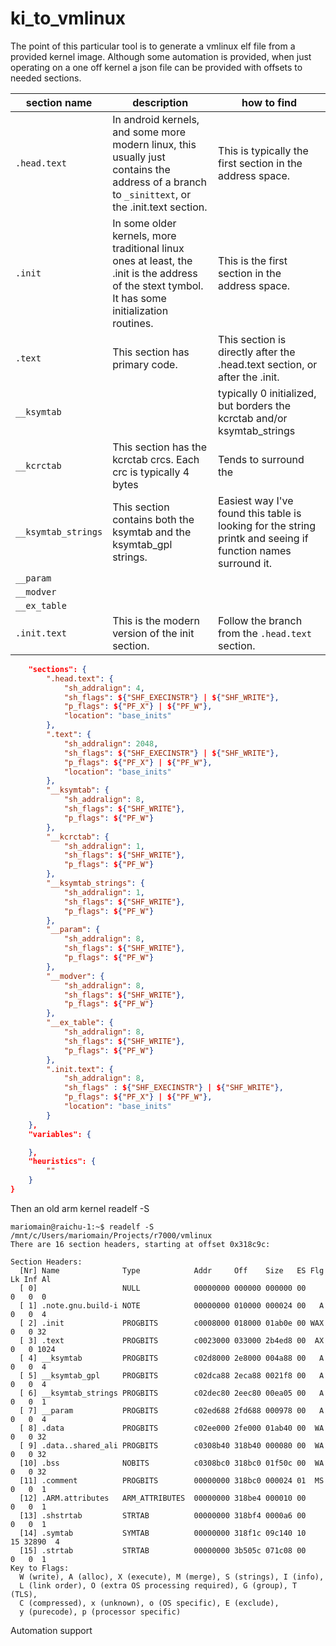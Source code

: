 # ki_to_vmlinux

The point of this particular tool is to generate a vmlinux elf file from a provided kernel image. Although some automation is provided, when just operating on a one off kernel a json file can be provided with offsets to needed sections.

| section name        | description                                                                                                                                     | how to find                                                                                                  |
| ------------------- | ----------------------------------------------------------------------------------------------------------------------------------------------- | ------------------------------------------------------------------------------------------------------------ |
| `.head.text`        | In android kernels, and some more modern linux, this usually just contains the address of a branch to `_sinittext`, or the .init.text section.  | This is typically the first section in the address space.                                                    |
| `.init`             | In some older kernels, more traditional linux ones at least, the .init is the address of the stext tymbol. It has some initialization routines. | This is the first section in the address space.                                                              |
| `.text`             | This section has primary code.                                                                                                                  | This section is directly after the .head.text section, or after the .init.                                   |
| `__ksymtab`         |                                                                                                                                                 | typically 0 initialized, but borders the kcrctab and/or ksymtab_strings                                      |
| `__kcrctab`         | This section has the kcrctab crcs. Each crc is typically 4 bytes                                                                                | Tends to surround the                                                                                        |
| `__ksymtab_strings` | This section contains both the ksymtab and the ksymtab_gpl strings.                                                                             | Easiest way I've found this table is looking for the string printk and seeing if function names surround it. |
| `__param`           |                                                                                                                                                 |                                                                                                              |
| `__modver`          |                                                                                                                                                 |                                                                                                              |
| `__ex_table`        |                                                                                                                                                 |                                                                                                              |
| `.init.text`        | This is the modern version of the init section.                                                                                                 | Follow the branch from the `.head.text` section.                                                             |

```json
    "sections": {
        ".head.text": {
            "sh_addralign": 4,
            "sh_flags": ${"SHF_EXECINSTR"} | ${"SHF_WRITE"},
            "p_flags": ${"PF_X"} | ${"PF_W"},
            "location": "base_inits"
        },
        ".text": {
            "sh_addralign": 2048,
            "sh_flags": ${"SHF_EXECINSTR"} | ${"SHF_WRITE"},
            "p_flags": ${"PF_X"} | ${"PF_W"},
            "location": "base_inits"
        },
        "__ksymtab": {
            "sh_addralign": 8,
            "sh_flags": ${"SHF_WRITE"},
            "p_flags": ${"PF_W"}
        },
        "__kcrctab": {
            "sh_addralign": 1,
            "sh_flags": ${"SHF_WRITE"},
            "p_flags": ${"PF_W"}
        },
        "__ksymtab_strings": {
            "sh_addralign": 1,
            "sh_flags": ${"SHF_WRITE"},
            "p_flags": ${"PF_W"}
        },
        "__param": {
            "sh_addralign": 8,
            "sh_flags": ${"SHF_WRITE"},
            "p_flags": ${"PF_W"}
        },
        "__modver": {
            "sh_addralign": 8,
            "sh_flags": ${"SHF_WRITE"},
            "p_flags": ${"PF_W"}
        },
        "__ex_table": {
            "sh_addralign": 8,
            "sh_flags": ${"SHF_WRITE"},
            "p_flags": ${"PF_W"}
        },
        ".init.text": {
            "sh_addralign": 8,
            "sh_flags" : ${"SHF_EXECINSTR"} | ${"SHF_WRITE"},
            "p_flags": ${"PF_X"} | ${"PF_W"},
            "location": "base_inits"
        }
    },
    "variables": {

    },
    "heuristics": {
        ""
    }
}
```

Then an old arm kernel readelf -S

```
mariomain@raichu-1:~$ readelf -S /mnt/c/Users/mariomain/Projects/r7000/vmlinux
There are 16 section headers, starting at offset 0x318c9c:

Section Headers:
  [Nr] Name              Type            Addr     Off    Size   ES Flg Lk Inf Al
  [ 0]                   NULL            00000000 000000 000000 00      0   0  0
  [ 1] .note.gnu.build-i NOTE            00000000 010000 000024 00   A  0   0  4
  [ 2] .init             PROGBITS        c0008000 018000 01ab0e 00 WAX  0   0 32
  [ 3] .text             PROGBITS        c0023000 033000 2b4ed8 00  AX  0   0 1024
  [ 4] __ksymtab         PROGBITS        c02d8000 2e8000 004a88 00   A  0   0  4
  [ 5] __ksymtab_gpl     PROGBITS        c02dca88 2eca88 0021f8 00   A  0   0  4
  [ 6] __ksymtab_strings PROGBITS        c02dec80 2eec80 00ea05 00   A  0   0  1
  [ 7] __param           PROGBITS        c02ed688 2fd688 000978 00   A  0   0  4
  [ 8] .data             PROGBITS        c02ee000 2fe000 01ab40 00  WA  0   0 32
  [ 9] .data..shared_ali PROGBITS        c0308b40 318b40 000080 00  WA  0   0 32
  [10] .bss              NOBITS          c0308bc0 318bc0 01f50c 00  WA  0   0 32
  [11] .comment          PROGBITS        00000000 318bc0 000024 01  MS  0   0  1
  [12] .ARM.attributes   ARM_ATTRIBUTES  00000000 318be4 000010 00      0   0  1
  [13] .shstrtab         STRTAB          00000000 318bf4 0000a6 00      0   0  1
  [14] .symtab           SYMTAB          00000000 318f1c 09c140 10     15 32890  4
  [15] .strtab           STRTAB          00000000 3b505c 071c08 00      0   0  1
Key to Flags:
  W (write), A (alloc), X (execute), M (merge), S (strings), I (info),
  L (link order), O (extra OS processing required), G (group), T (TLS),
  C (compressed), x (unknown), o (OS specific), E (exclude),
  y (purecode), p (processor specific)
```



Automation support
